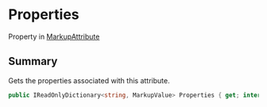 # Properties

Property in [MarkupAttribute](/api/csharp/yarn.markup.markupattribute.md)

## Summary


Gets the properties associated with this
attribute.


```csharp
public IReadOnlyDictionary<string, MarkupValue> Properties { get; internal set; }
```

